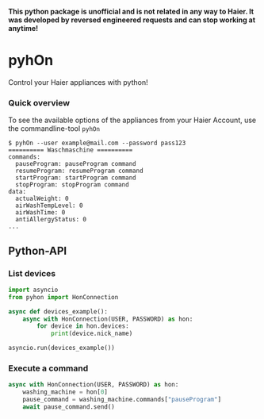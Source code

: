 **This python package is unofficial and is not related in any way to Haier. It was developed by reversed engineered requests and can stop working at anytime!**

# pyhOn
Control your Haier appliances with python!
### Quick overview
To see the available options of the appliances from your Haier Account, use the commandline-tool `pyhOn`
```commandline
$ pyhOn --user example@mail.com --password pass123
========== Waschmaschine ==========
commands:
  pauseProgram: pauseProgram command
  resumeProgram: resumeProgram command
  startProgram: startProgram command
  stopProgram: stopProgram command
data:
  actualWeight: 0
  airWashTempLevel: 0
  airWashTime: 0
  antiAllergyStatus: 0
...
```

## Python-API
### List devices
```python
import asyncio
from pyhon import HonConnection

async def devices_example():
    async with HonConnection(USER, PASSWORD) as hon:
        for device in hon.devices:
            print(device.nick_name)

asyncio.run(devices_example())
```

### Execute a command
```python
async with HonConnection(USER, PASSWORD) as hon:
    washing_machine = hon[0]
    pause_command = washing_machine.commands["pauseProgram"]
    await pause_command.send()
```
